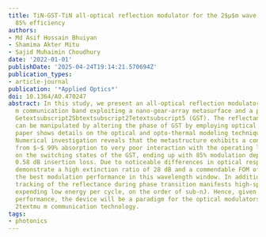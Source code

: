 ```yaml
---
title: TiN-GST-TiN all-optical reflection modulator for the 2$μ$m wave band reaching
  85% efficiency
authors:
- Md Asif Hossain Bhuiyan
- Shamima Akter Mitu
- Sajid Muhaimin Choudhury
date: '2022-01-01'
publishDate: '2025-04-24T19:14:21.570694Z'
publication_types:
- article-journal
publication: '*Applied Optics*'
doi: 10.1364/AO.470247
abstract: In this study, we present an all-optical reflection modulator for 2textmu
  m communication band exploiting a nano-gear-array metasurface and a phase-change-material
  Getextsubscript2Sbtextsubscript2Tetextsubscript5 (GST). The reflectance of the structure
  can be manipulated by altering the phase of GST by employing optical stimuli. The
  paper shows details on the optical and opto-thermal modeling techniques of GST.
  Numerical investigation reveals that the metastructure exhibits a conspicuous changeover
  from $∼$ 99% absorption to very poor interaction with the operating light depending
  on the switching states of the GST, ending up with 85% modulation depth and only
  0.58 dB insertion loss. Due to noticeable differences in optical responses, we can
  demonstrate a high extinction ratio of 28 dB and a commendable FOM of 49, so far
  the best modulation performance in this wavelength window. In addition, real-time
  tracking of the reflectance during phase transition manifests high-speed switching
  expending low energy per cycle, on the order of sub-nJ. Hence, given its overall
  performance, the device will be a paradigm for the optical modulators for upcoming
  2textmu m communication technology.
tags:
- photonics
---
```

